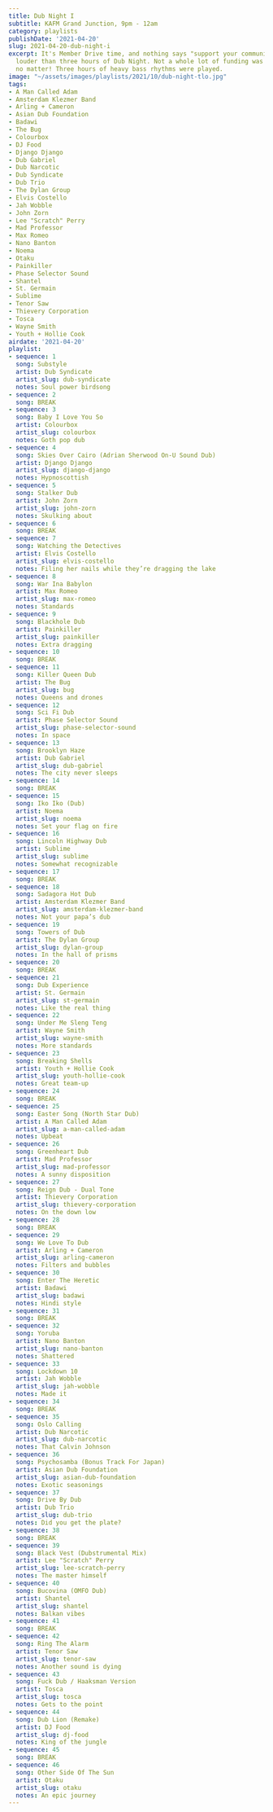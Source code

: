 ```yaml
---
title: Dub Night I
subtitle: KAFM Grand Junction, 9pm - 12am
category: playlists
publishDate: '2021-04-20'
slug: 2021-04-20-dub-night-i
excerpt: It's Member Drive time, and nothing says "support your community radio station"
  louder than three hours of Dub Night. Not a whole lot of funding was raised, but
  no matter! Three hours of heavy bass rhythms were played.
image: "~/assets/images/playlists/2021/10/dub-night-tlo.jpg"
tags:
- A Man Called Adam
- Amsterdam Klezmer Band
- Arling + Cameron
- Asian Dub Foundation
- Badawi
- The Bug
- Colourbox
- DJ Food
- Django Django
- Dub Gabriel
- Dub Narcotic
- Dub Syndicate
- Dub Trio
- The Dylan Group
- Elvis Costello
- Jah Wobble
- John Zorn
- Lee "Scratch" Perry
- Mad Professor
- Max Romeo
- Nano Banton
- Noema
- Otaku
- Painkiller
- Phase Selector Sound
- Shantel
- St. Germain
- Sublime
- Tenor Saw
- Thievery Corporation
- Tosca
- Wayne Smith
- Youth + Hollie Cook
airdate: '2021-04-20'
playlist:
- sequence: 1
  song: Substyle
  artist: Dub Syndicate
  artist_slug: dub-syndicate
  notes: Soul power birdsong
- sequence: 2
  song: BREAK
- sequence: 3
  song: Baby I Love You So
  artist: Colourbox
  artist_slug: colourbox
  notes: Goth pop dub
- sequence: 4
  song: Skies Over Cairo (Adrian Sherwood On-U Sound Dub)
  artist: Django Django
  artist_slug: django-django
  notes: Hypnoscottish
- sequence: 5
  song: Stalker Dub
  artist: John Zorn
  artist_slug: john-zorn
  notes: Skulking about
- sequence: 6
  song: BREAK
- sequence: 7
  song: Watching the Detectives
  artist: Elvis Costello
  artist_slug: elvis-costello
  notes: Filing her nails while they’re dragging the lake
- sequence: 8
  song: War Ina Babylon
  artist: Max Romeo
  artist_slug: max-romeo
  notes: Standards
- sequence: 9
  song: Blackhole Dub
  artist: Painkiller
  artist_slug: painkiller
  notes: Extra dragging
- sequence: 10
  song: BREAK
- sequence: 11
  song: Killer Queen Dub
  artist: The Bug
  artist_slug: bug
  notes: Queens and drones
- sequence: 12
  song: Sci Fi Dub
  artist: Phase Selector Sound
  artist_slug: phase-selector-sound
  notes: In space
- sequence: 13
  song: Brooklyn Haze
  artist: Dub Gabriel
  artist_slug: dub-gabriel
  notes: The city never sleeps
- sequence: 14
  song: BREAK
- sequence: 15
  song: Iko Iko (Dub)
  artist: Noema
  artist_slug: noema
  notes: Set your flag on fire
- sequence: 16
  song: Lincoln Highway Dub
  artist: Sublime
  artist_slug: sublime
  notes: Somewhat recognizable
- sequence: 17
  song: BREAK
- sequence: 18
  song: Sadagora Hot Dub
  artist: Amsterdam Klezmer Band
  artist_slug: amsterdam-klezmer-band
  notes: Not your papa’s dub
- sequence: 19
  song: Towers of Dub
  artist: The Dylan Group
  artist_slug: dylan-group
  notes: In the hall of prisms
- sequence: 20
  song: BREAK
- sequence: 21
  song: Dub Experience
  artist: St. Germain
  artist_slug: st-germain
  notes: Like the real thing
- sequence: 22
  song: Under Me Sleng Teng
  artist: Wayne Smith
  artist_slug: wayne-smith
  notes: More standards
- sequence: 23
  song: Breaking Shells
  artist: Youth + Hollie Cook
  artist_slug: youth-hollie-cook
  notes: Great team-up
- sequence: 24
  song: BREAK
- sequence: 25
  song: Easter Song (North Star Dub)
  artist: A Man Called Adam
  artist_slug: a-man-called-adam
  notes: Upbeat
- sequence: 26
  song: Greenheart Dub
  artist: Mad Professor
  artist_slug: mad-professor
  notes: A sunny disposition
- sequence: 27
  song: Reign Dub - Dual Tone
  artist: Thievery Corporation
  artist_slug: thievery-corporation
  notes: On the down low
- sequence: 28
  song: BREAK
- sequence: 29
  song: We Love To Dub
  artist: Arling + Cameron
  artist_slug: arling-cameron
  notes: Filters and bubbles
- sequence: 30
  song: Enter The Heretic
  artist: Badawi
  artist_slug: badawi
  notes: Hindi style
- sequence: 31
  song: BREAK
- sequence: 32
  song: Yoruba
  artist: Nano Banton
  artist_slug: nano-banton
  notes: Shattered
- sequence: 33
  song: Lockdown 10
  artist: Jah Wobble
  artist_slug: jah-wobble
  notes: Made it
- sequence: 34
  song: BREAK
- sequence: 35
  song: Oslo Calling
  artist: Dub Narcotic
  artist_slug: dub-narcotic
  notes: That Calvin Johnson
- sequence: 36
  song: Psychosamba (Bonus Track For Japan)
  artist: Asian Dub Foundation
  artist_slug: asian-dub-foundation
  notes: Exotic seasonings
- sequence: 37
  song: Drive By Dub
  artist: Dub Trio
  artist_slug: dub-trio
  notes: Did you get the plate?
- sequence: 38
  song: BREAK
- sequence: 39
  song: Black Vest (Dubstrumental Mix)
  artist: Lee "Scratch" Perry
  artist_slug: lee-scratch-perry
  notes: The master himself
- sequence: 40
  song: Bucovina (OMFO Dub)
  artist: Shantel
  artist_slug: shantel
  notes: Balkan vibes
- sequence: 41
  song: BREAK
- sequence: 42
  song: Ring The Alarm
  artist: Tenor Saw
  artist_slug: tenor-saw
  notes: Another sound is dying
- sequence: 43
  song: Fuck Dub / Haaksman Version
  artist: Tosca
  artist_slug: tosca
  notes: Gets to the point
- sequence: 44
  song: Dub Lion (Remake)
  artist: DJ Food
  artist_slug: dj-food
  notes: King of the jungle
- sequence: 45
  song: BREAK
- sequence: 46
  song: Other Side Of The Sun
  artist: Otaku
  artist_slug: otaku
  notes: An epic journey
---
```


